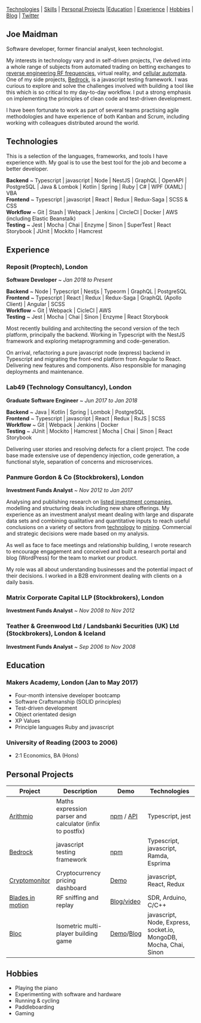 [Technologies](#technologies) | [Skills](#skills) | [Personal Projects](#personal-projects) |[Education](#education) | [Experience](#experience) | [Hobbies](#hobbies) | [Blog](http://www.joemaidman.com/) | [Twitter](https://twitter.com/joemaidman)

## Joe Maidman

Software developer, former financial analyst, keen technologist.

My interests in technology vary and in self-driven projects, I’ve delved into a whole range of subjects from automated trading on betting exchanges to [reverse engineering RF frequencies](https://github.com/joemaidman/blades-in-motion), virtual reality, and [cellular automata](http://gameoflife.netlify.com/). One of my side projects, [Bedrock](https://github.com/joemaidman/bedrock), is a javascript testing framework. I was curious to explore and solve the challenges involved with building a tool like this which is so critical to my day-to-day workflow. I put a strong emphasis on implementing the principles of clean code and test-driven development.

I have been fortunate to work as part of several teams practising agile methodologies and have experience of both Kanban and Scrum, including working with colleagues distributed around the world.

## Technologies

This is a selection of the languages, frameworks, and tools I have experience with. My goal is to use the best tool for the job and become a better developer.

<b>Backend</b> ~ Typescript | javascript | Node | NestJS | GraphQL | OpenAPI | PostgreSQL | Java & Lombok | Kotlin | Spring | Ruby | C# | WPF (XAML) | VBA </br>
<b>Frontend</b> ~ Typescript | javascript | React | Redux | Redux-Saga | SCSS & CSS</br>
<b>Workflow</b> ~ Git | Stash | Webpack | Jenkins | CircleCI | Docker | AWS (including Elastic Beanstalk)</br>
<b>Testing</b> ~ Jest | Mocha | Chai | Enzyme | Sinon | SuperTest | React Storybook | JUnit | Mockito | Hamcrest

## Experience

### Reposit (Proptech), London

**Software Developer** ~ _Jan 2018 to Present_

<b>Backend</b> ~ Node | Typescript | Nestjs | Typeorm | GraphQL | PostgreSQL </br>
<b>Frontend</b> ~ Typescript | React | Redux | Redux-Saga | GraphQL (Apollo Client) | Angular | SCSS </br>
<b>Workflow</b> ~ Git | Webpack | CicleCI | AWS</br>
<b>Testing</b> ~ Jest | Mocha | Chai | Sinon | Enzyme | React Storybook

Most recently building and architecting the second version of the tech platform, principally the backend. Working in Typescript with the NestJS framework and exploring metaprogramming and code-generation.

On arrival, refactoring a pure javascript node (express) backend in Typescript and migrating the front-end platform from Angular to React. Delivering new features and components. Also responsible for managing deployments and maintenance.

### Lab49 (Technology Consultancy), London

**Graduate Software Engineer** ~ _Jun 2017 to Jan 2018_

<b>Backend</b> ~ Java | Kotlin | Spring | Lombok | PostgreSQL </br>
<b>Frontend</b> ~ Typescript | javascript | React | Redux | RxJS | SCSS </br>
<b>Workflow</b> ~ Git | Webpack | Jenkins | Docker</br>
<b>Testing</b> ~ JUnit | Mockito | Hamcrest | Mocha | Chai | Sinon | React Storybook

Delivering user stories and resolving defects for a client project. The code base made extensive use of dependency injection, code generation, a functional style, separation of concerns and microservices.

### Panmure Gordon & Co (Stockbrokers), London

**Investment Funds Analyst** ~ _Nov 2012 to Jan 2017_

Analysing and publishing research on [listed investment companies](https://en.wikipedia.org/wiki/Closed-end_fund), modelling and structuring deals including new share offerings. My experience as an investment analyst meant dealing with large and disparate data sets and combining qualitative and quantitative inputs to reach useful conclusions on a variety of sectors from [technology](http://joemaidman.com/documents/PCT.pdf) to [mining](http://joemaidman.com/documents/BRWM.pdf). Commercial and strategic decisions were made based on my analysis.

As well as face to face meetings and relationship building, I wrote research to encourage engagement and conceived and built a research portal and blog (WordPress) for the team to market our product.

My role was all about understanding businesses and the potential impact of their decisions. I worked in a B2B environment dealing with clients on a daily basis.

### Matrix Corporate Capital LLP (Stockbrokers), London

**Investment Funds Analyst** ~ _Nov 2008 to Nov 2012_

### Teather & Greenwood Ltd / Landsbanki Securities (UK) Ltd (Stockbrokers), London & Iceland

**Investment Funds Analyst** ~ _Sep 2006 to Nov 2008_

## Education

### Makers Academy, London (Jan to May 2017)

- Four-month intensive developer bootcamp
- Software Craftsmanship (SOLID principles)
- Test-driven development
- Object orientated design
- XP Values
- Principle languages Ruby and javascript

### University of Reading (2003 to 2006)

- 2:1 Economics, BA (Hons)

## Personal Projects

| Project                                                            | Description                                               | Demo                                                                                              | Technologies                                                      |
| ------------------------------------------------------------------ | --------------------------------------------------------- | ------------------------------------------------------------------------------------------------- | ----------------------------------------------------------------- |
| [Arithmio](https://github.com/joemaidman/arithmio)                 | Maths expression parser and calculator (infix to postfix) | [npm](https://www.npmjs.com/package/arithmio) / [API](https://arithmio.netlify.com/#introduction) | Typescript, jest                                                  |
| [Bedrock](https://github.com/joemaidman/bedrock)                   | javascript testing framework                              | [npm](https://www.npmjs.com/package/bed-rock)                                                     | Typescript, javascript, Ramda, Esprima                            |
| [Cryptomonitor](https://github.com/joemaidman/cryptomonitor)       | Cryptocurrency pricing dashboard                          | [Demo](https://cryptomonitor.netlify.com/)                                                        | javascript, React, Redux                                          |
| [Blades in motion](https://github.com/joemaidman/blades-in-motion) | RF sniffing and replay                                    | [Blog/video](http://www.joemaidman.com/?p=317)                                                    | SDR, Arduino, C/C++                                               |
| [Bloc](https://github.com/joemaidman/bloc)                         | Isometric multi-player building game                      | [Demo](https://bloc-game.herokuapp.com/)/[Blog](http://www.joemaidman.com/?p=540)                 | javascript, Node, Express, socket.io, MongoDB, Mocha, Chai, Sinon |

## Hobbies

- Playing the piano
- Experimenting with software and hardware
- Running & cycling
- Paddleboarding
- Gaming
